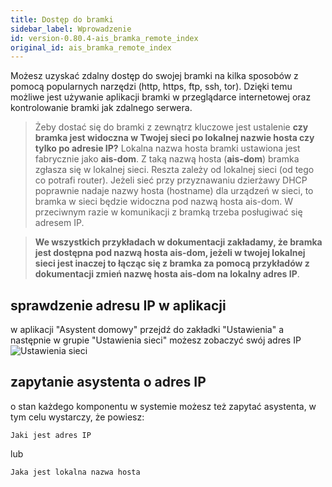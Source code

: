 ```yaml
---
title: Dostęp do bramki
sidebar_label: Wprowadzenie
id: version-0.80.4-ais_bramka_remote_index
original_id: ais_bramka_remote_index
---
```


Możesz uzyskać zdalny dostęp do swojej bramki na kilka sposobów z pomocą popularnych narzędzi (http, https, ftp, ssh, tor). Dzięki temu możliwe jest używanie aplikacji bramki w przeglądarce internetowej oraz kontrolowanie bramki jak zdalnego serwera.


> Żeby dostać się do bramki z zewnątrz kluczowe jest ustalenie **czy bramka jest widoczna w Twojej sieci po lokalnej nazwie hosta czy tylko po adresie IP?** Lokalna nazwa hosta bramki ustawiona jest fabrycznie jako **ais-dom**. Z taką nazwą  hosta (**ais-dom**) bramka zgłasza się w lokalnej sieci. Reszta zależy od lokalnej sieci (od tego co potrafi router). Jeżeli sieć przy przyznawaniu dzierżawy DHCP poprawnie nadaje nazwy hosta (hostname) dla urządzeń w sieci, to bramka w sieci będzie widoczna pod nazwą hosta ais-dom. W przeciwnym razie w  komunikacji z bramką trzeba posługiwać się adresem IP.

>**We wszystkich przykładach w dokumentacji zakładamy, że bramka jest dostępna pod nazwą hosta ais-dom, jeżeli w twojej lokalnej sieci jest inaczej to łącząc się z bramka za pomocą przykładów z dokumentacji zmień nazwę hosta ais-dom na lokalny adres IP**.

## sprawdzenie adresu IP w aplikacji

w aplikacji "Asystent domowy" przejdź do zakładki "Ustawienia" a następnie w grupie "Ustawienia sieci" możesz zobaczyć swój adres IP
![Ustawienia sieci](/AIS-docs/img/en/bramka/net_settings.png)

## zapytanie asystenta o adres IP

o stan każdego komponentu w systemie możesz też zapytać asystenta, w tym celu wystarczy, że powiesz:

```text
Jaki jest adres IP
```

lub

```text
Jaka jest lokalna nazwa hosta
```
